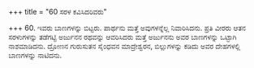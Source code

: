 +++
title = "60 ಸರಳ ಕವಿಸಿದರಿವರು"

+++
60. ಇವರು ಬಾಣಗಳನ್ನು ಬಿಟ್ಟರು. ಪಾರ್ಥನು ಮತ್ತೆ ಅವುಗಳನ್ನೆಲ್ಲ ನಿವಾರಿಸಿದನು. ಪ್ರತಿ ವೀರರು ಆತನ ಸರಳುಗಳನ್ನು ತಡೆಗಟ್ಟಿ ಅರ್ಜುನನ ರಥವನ್ನು  ಆವರಿಸಿದರು ಮತ್ತೆ ಅರ್ಜುನನು ಅವರ ಬಾಣಗಳನ್ನು ಒಟ್ಟಾಗಿ ನಾಶಮಾಡಿದನು. ದ್ರೋಣನ ಗುರುಸುತನ ಸೈಂಧವನ ಮಾದ್ರೇಶ್ವರನ, ಬಿಲ್ಲುಗಳನ್ನು ಕಡಿದು ಅವರ ದೇಹಗಳಲ್ಲಿ ಬಾಣಗಳನ್ನು ನಾಟಿದನು.